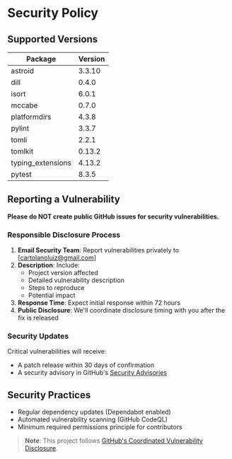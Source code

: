 # Security Policy

## Supported Versions

| Package           | Version          |
|-------------------| ------------------ |
| astroid           |3.3.10|
| dill              |0.4.0|
| isort             |6.0.1|
| mccabe            |0.7.0|
| platformdirs      |4.3.8|
| pylint            |3.3.7|
| tomli             |2.2.1|
| tomlkit           |0.13.2|
| typing_extensions |4.13.2|
| pytest            |8.3.5|

## Reporting a Vulnerability

**Please do NOT create public GitHub issues for security vulnerabilities.**

### Responsible Disclosure Process
1. **Email Security Team**: Report vulnerabilities privately to [cartolanoluiz@gmail.com]
2. **Description**: Include:
   - Project version affected
   - Detailed vulnerability description
   - Steps to reproduce
   - Potential impact
3. **Response Time**: Expect initial response within 72 hours
4. **Public Disclosure**: We'll coordinate disclosure timing with you after the fix is released

### Security Updates
Critical vulnerabilities will receive:
- A patch release within 30 days of confirmation
- A security advisory in GitHub's [Security Advisories](https://github.com/luizcartolano/legislative-data-challenge/security/advisories)

## Security Practices
- Regular dependency updates (Dependabot enabled)
- Automated vulnerability scanning (GitHub CodeQL)
- Minimum required permissions principle for contributors

> **Note**: This project follows [GitHub's Coordinated Vulnerability Disclosure](https://docs.github.com/en/code-security/security-advisories/guidance-on-reporting-and-writing/about-coordinated-disclosure-of-security-vulnerabilities).
